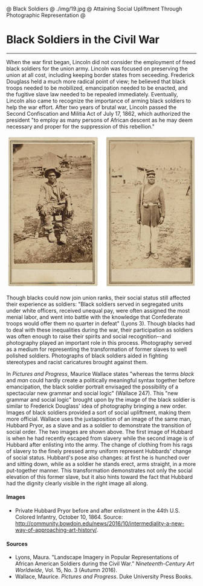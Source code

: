 @ Black Soldiers
@ ./img/19.jpg
@ Attaining Social Upliftment Through Photographic Representation
@

# Black Soldiers in the Civil War

***

When the war first began, Lincoln did not consider the employment of freed black soldiers for the union army. Lincoln was focused on preserving the union at all cost, including keeping border states from seceeding. Frederick Douglass held a much more radical point of view; he believed that black troops needed to be mobilized, emancipation needed to be enacted, and the fugitive slave law needed to be repealed immediately. Eventually, Lincoln also came to recognize the importance of arming black soldiers to help the war effort. After two years of brutal war, Lincoln passed the Second Confiscation and Militia Act of July 17, 1862, which authorized the president "to employ as many persons of African descent as he may deem necessary and proper for the suppression of this rebellion."

<img src="./img/18.jpg" class="ui large right floated image transition visible"></img>

Though blacks could now join union ranks, their social status still affected their experience as soldiers: "Black soldiers served in segregated units under white officers, received unequal pay, were often assigned the most menial labor, and went into battle with the knowledge that Confederate troops would offer them no quarter in defeat" (Lyons 3). Though blacks had to deal with these inequalities during the war, their participation as soldiers was often enough to raise their spirits and social recognition--and photography played an important role in this process. Photography served as a medium for representing the transformation of former slaves to well polished soldiers. Photographs of black soldiers aided in fighting stereotypes and racist caricatures brought against them.

In *Pictures and Progress*, Maurice Wallace states "whereas the terms *black* and *man* could hardly create a politically meaningful syntax together before emancipation, the black soldier portrait envisaged the possibility of a spectacular new grammar and social logic" (Wallace 247). This "new grammar and social logic" brought upon by the image of the black soldier is similar to Frederick Douglass' idea of photography bringing a new order. Images of black soldiers provided a sort of social upliftment, making them more official. Wallace uses the juxtaposition of an image of the same man, Hubbard Pryor, as a slave and as a soldier to demonstrate the transition of social order. The two images are shown above. The first image of Hubbard is when he had recently escaped from slavery while the second image is of Hubbard after enlisting into the army. The change of clothing from his rags of slavery to the finely pressed army uniform represent Hubbards' change of social status. Hubbard's pose also changes: at first he is hunched over and sitting down, while as a soldier he stands erect, arms straight, in a more put-together manner. This transformation demonstrates not only the social elevation of this former slave, but it also hints toward the fact that Hubbard had the dignity clearly visible in the right image all along.  

#### Images
- Private Hubbard Pryor before and after enlistment in the 44th U.S. Colored Infantry, October 10, 1864. Source: http://community.bowdoin.edu/news/2016/10/intermediality-a-new-way-of-approaching-art-history/.

#### Sources
- Lyons, Maura. "Landscape Imagery in Popular Representations of African American Soldiers during the Civil War.” *Nineteenth-Century Art Worldwide*, Vol. 15, No. 3 (Autumn 2016).
- Wallace, Maurice. *Pictures and Progress*. Duke University Press Books.

